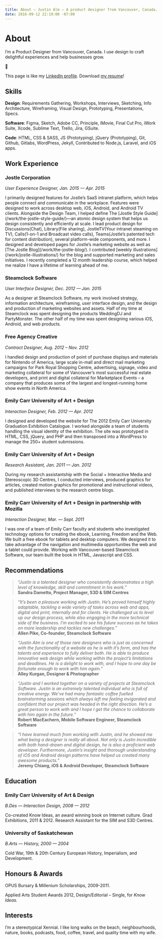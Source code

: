 ```yaml
---
title: About — Justin Alm — A product designer from Vancouver, Canada.
date: 2016-09-12 22:19:00 -07:00
---
```


<div class="mw-900  bp1-u-textAlign-center  u-mar-auto  u-mar-b05">
    <h1 class="u-noMargin  u-mar-b01"><strong>About</strong></h1>
    <p class="as-h3">I’m a Product Designer from Vancouver, Canada. I use design to craft delightful experiences and help businesses grow.</p>
    <p class="as-h3  bp1-u-textAlign-center  u-mar-b05">🙇</p>
</div>

<p class="bp1-u-textAlign-center">This page is like my <a href="https://www.linkedin.com/in/justin-alm-8611b412/">LinkedIn profile</a>. Download <a href="/uploads/justin-alm-resume.pdf" title="Resume of Justin Alm">my resume</a>!</p>

<h2><strong>Skills</strong></h2>

__Design__: Requirements Gathering, Workshops, Interviews, Sketching, Info Architecture, Wireframing, Visual Design, Prototyping, Presentations, Specs.

__Software__: Figma, Sketch, Adobe CC, Principle, iMovie, Final Cut Pro, iWork Suite, Xcode, Sublime Text, Trello, Jira, GSuite.

__Code__: HTML, CSS & SASS, JS (Prototyping), jQuery (Prototyping), Git, Github, Gitlabs, WordPress, Jekyll, Contributed to Node.js, Laravel, and iOS apps.

<h2><strong>Work Experience</strong></h2>

<h3 class="u-mar-t03  u-mar-b00">Jostle Corporation</h3>
<p class="c-grey03  u-mar-t01  u-mar-b01"><em>User Experience Designer, Jan. 2015 — Apr. 2015</em></p>
<p class="u-mar-t00  u-mar-b00">I primarily designed features for Jostle’s SaaS intranet platform, which helps people connect and communicate in the workplace. Features were designed to work across desktop web, iOS, Android, and Android TV clients. Alongside the Design Team, I helped define The [Jostle Style Guide](/work/the-jostle-style-guide/)—an atomic design system that helps us design consistently and efficiently at scale. I lead product design for Discussions(Chat), Library(File sharing), JostleTV(Your intranet steaming on TV), Calls(1-on-1 and Broadcast video calls), Teams(Jostle’s patented tech for content distribution), several platform-wide components, and more. I designed and developed pages for Jostle’s marketing website as well as [The Jostle Blog](/work/the-jostle-blog/). I contributed [weekly illustrations](/work/jostle-illustrations/) for the blog and supported marketing and sales initiatives. I recently completed a 12 month leadership course, which helped me realize I have a lifetime of learning ahead of me.</p>

<h3 class="u-mar-t03  u-mar-b00">Steamclock Software</h3>
<p class="c-grey03  u-mar-t01  u-mar-b01"><em>User Interface Designer, Dec. 2012 — Jan. 2015</em>
<p class="u-mar-t00  u-mar-b00">As a designer at Steamclock Software, my work involved strategy, information architecture, wireframing, user interface design, and the design and production of marketing websites and assets. Half of my time at Steamclock was spent designing the products WeddingDJ and PartyMonster. The other half of my time was spent designing various iOS, Android, and web products.</p>

<h3 class="u-mar-t03  u-mar-b00">Free Agency Creative</h3>
<p class="c-grey03  u-mar-t01  u-mar-b01"><em>Contract Designer, Aug. 2012 – Nov. 2012</em>
<p class="u-mar-t00  u-mar-b00">I handled design and production of point of purchase displays and materials for Nintendo of America, large scale in-mall and direct mail marketing campaigns for Park Royal Shopping Centre, advertising, signage, video and marketing collateral for some of Vancouver’s most successful real estate developers, and print and digital collateral for Marketplace Events – a company that produces some of the largest and longest-running home show events in North America.</p>

<h3 class="u-mar-t03  u-mar-b00">Emily Carr University of Art + Design</h3>
<p class="c-grey03  u-mar-t01  u-mar-b01"><em>Interaction Designer, Feb. 2012 — Apr. 2012</em></p>
<p class="u-mar-t00  u-mar-b00">I designed and developed the website for The 2012 Emily Carr University Graduation Exhibition Catalogue. I worked alongside a team of students handling the visual identity of the exhibition. The site was prototyped in HTML, CSS, jQuery, and PHP and then transposed into a WordPress to manage the 250+ student submissions.</p>

<h3 class="u-mar-t03  u-mar-b00">Emily Carr University of Art + Design</h3>
<p class="c-grey03  u-mar-t01  u-mar-b01"><em>Research Assistant, Jan. 2011 — Jan. 2012</em></p>
<p class="u-mar-t00  u-mar-b00">During my research assistantship with the Social + Interactive Media and Stereoscopic 3D Centres, I conducted interviews, produced graphics for articles, created motion graphics for promotional and instructional videos, and published interviews to the research centre blogs.</p>

<h3 class="u-mar-t03  u-mar-b00">Emily Carr University of Art + Design in partnership with Mozilla</h3>
<p class="c-grey03  u-mar-t01  u-mar-b01"><em>Interaction Designer, Mar. — Sept. 2011</em></p>
<p class="u-mar-t00  u-mar-b00">I was one of a team of Emily Carr faculty and students who investigated technology options for creating the ebook, Learning, Freedom and the Web. We built a free ebook for tablets and desktop computers. We designed it to take advantage of the navigation and multimedia opportunities the web and a tablet could provide. Working with Vancouver-based Steamclock Software, our team built the book in HTML, Javascript and CSS.</p>

<h2><strong>Recommendations</strong></h2>

<blockquote class="u-noMargin  u-mar-t03  u-mar-b03  u-pad-l03  as-h5 c-grey03" style="border-left: 4px solid #eceff1;"><em>“Justin is a talented designer who consistently demonstrates a high level of knowledge, skill and commitment in his work.”</em><br><span class="as-h6"><strong>Sandra Dametto, Project Manager, S3D & SIM Centres</strong></span></blockquote>

<blockquote class="u-noMargin  u-mar-t03  u-mar-b03  u-pad-l03  as-h5 c-grey03" style="border-left: 4px solid #eceff1;"><em>“It’s been a pleasure working with Justin. He’s proved himself highly adaptable, tackling a wide variety of tasks across web and apps, digital and print, internally and for clients. He challenged us to level up our design process, while also engaging in the more technical side of the business. I’m excited to see his future success as he takes on more leadership and tackles new challenges.”</em><br><span class="as-h6"><strong>Allen Pike, Co-founder, Steamclock Software</strong></span></blockquote>

<blockquote class="u-noMargin  u-mar-t03  u-mar-b03  u-pad-l03  as-h5 c-grey03" style="border-left: 4px solid #eceff1;"><em>“Justin Alm is one of those rare designers who is just as concerned with the functionality of a website as he is with it’s form, and has the talents and experience to fully deliver both. He is able to produce innovative web design while working within the project’s limitations and deadlines. He is a delight to work with, and I hope to one day be fortunate enough to work with him again.”</em><br><span class="as-h6"><strong>Alley Kurgan, Designer & Photographer</strong></span></blockquote>

<blockquote class="u-noMargin  u-mar-t03  u-mar-b03  u-pad-l03  as-h5 c-grey03" style="border-left: 4px solid #eceff1;"><em>“Justin and I worked together on a variety of projects at Steamclock Software. Justin is an extremely talented individual who is full of creative energy. We’ve had many fantastic coffee fuelled brainstorming sessions which always left me feeling invigorated and confident that our project was headed in the right direction. He’s a great person to work with and I hope I get the chance to collaborate with him again in the future.”</em><br><span class="as-h6"><strong>Robert MacEachern, Mobile Software Engineer, Steamclock Software</strong></span></blockquote>

<blockquote class="u-noMargin  u-mar-t03  u-mar-b03  u-pad-l03  as-h5 c-grey03" style="border-left: 4px solid #eceff1;"><em>“I have learned much from working with Justin, and he showed me what being a designer is really all about. Not only is Justin incredible with both hand-drawn and digital design, he is also a proficient web developer. Furthermore, Justin’s insight and thorough understanding of iOS and Android design patterns have helped us created many awesome products.”</em><br><span class="as-h6"><strong>Jeremy Chiang, iOS & Android Developer, Steamclock Software</strong></span></blockquote>

<h2><strong>Education</strong></h2>

<h3 class="u-mar-t03  u-mar-b00">Emily Carr University of Art & Design</h3>
<p class="c-grey03  u-mar-t01  u-mar-b01"><em>B.Des — Interaction Design, 2008 — 2012</em></p>
<p class="u-mar-t00  u-mar-b00">Co-created Know Ideas, an award winning book on Internet culture. Grad Exhibitions, 2011 & 2012. Research Assistant for the SIM and S3D Centres.</p>

<h3 class="u-mar-t03  u-mar-b00">University of Saskatchewan</h3>
<p class="c-grey03  u-mar-t01  u-mar-b01"><em>B.Arts — History, 2000 — 2004</em></p>
<p class="u-mar-t00  u-mar-b00">Cold War, 19th & 20th Century European History, Imperialism, and Development.</p>

<h2><strong>Honours &amp; Awards</strong></h2>

<p class="u-mar-t00  u-mar-b00">OPUS Bursary & Millenium Scholarships, 2009-2011.</p>
<p class="u-mar-t00  u-mar-b00">Applied Arts Student Awards 2012, Design/Editorial – Single, for <em>Know Ideas.</em></p>

<h2><strong>Interests</strong></h2>

I’m a stereotypical Xennial. I like long walks on the beach, neighbourhoods, nature, books, podcasts, food, coffee, travel, and quality time with my wife.

<div class="u-mar-b05">&nbsp;</div>